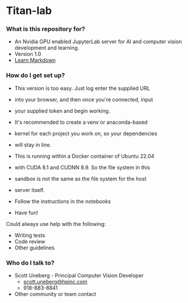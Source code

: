 # Titan-lab #

### What is this repository for? ###

* An Nvidia GPU enabled JupyterLab server for AI and computer vision development and learning.
* Version 1.0
* [Learn Markdown](https://bitbucket.org/tutorials/markdowndemo)


### How do I get set up? ###

* This version is too easy. Just log enter the supplied URL
* into your browser, and then once you're connected, input
* your supplied token and begin working.
  
* It's recommended to create a venv or anaconda-based
* kernel for each project you work on, so your dependencies
* will stay in line.

* This is running within a Docker container of Ubuntu 22.04
* with CUDA 8.1 and CUDNN 8.9. So the file system in this
* sandbox is not the same as the file system for the host
* server itself.

* Follow the instructions in the notebooks
* Have fun!

Could always use help with the following:
* Writing tests
* Code review
* Other guidelines

### Who do I talk to? ###
* Scott Uneberg - Principal Computer Vision Developer
	* scott.uneberg@hpinc.com
	* 918-883-8841
* Other community or team contact
